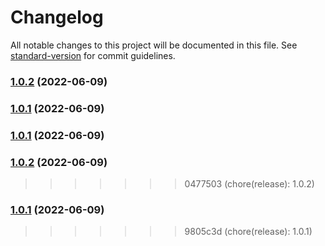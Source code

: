 # Changelog

All notable changes to this project will be documented in this file. See [standard-version](https://github.com/conventional-changelog/standard-version) for commit guidelines.

### [1.0.2](https://github.com/gaussb-labs/tf-modules/compare/v1.1.1...v1.0.2) (2022-06-09)

### [1.0.1](https://github.com/gaussb-labs/tf-modules/compare/v1.1.0...v1.0.1) (2022-06-09)

### [1.0.1](https://github.com/gaussb-labs/tf-modules/compare/v1.1.0...v1.0.1) (2022-06-09)

### [1.0.2](https://github.com/gaussb-labs/tf-modules/compare/v1.2.0...v1.0.2) (2022-06-09)

>>>>>>> 0477503 (chore(release): 1.0.2)
### [1.0.1](https://github.com/gaussb-labs/tf-modules/compare/v1.1.0...v1.0.1) (2022-06-09)
>>>>>>> 9805c3d (chore(release): 1.0.1)
